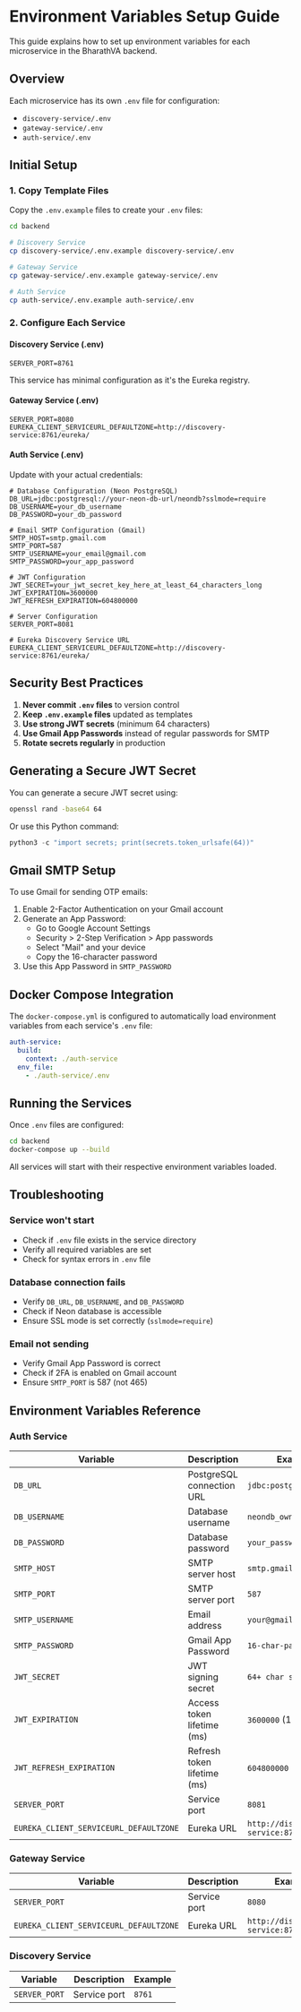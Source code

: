 # Environment Variables Setup Guide

This guide explains how to set up environment variables for each microservice in the BharathVA backend.

## Overview

Each microservice has its own `.env` file for configuration:
- `discovery-service/.env`
- `gateway-service/.env`
- `auth-service/.env`

## Initial Setup

### 1. Copy Template Files

Copy the `.env.example` files to create your `.env` files:

```bash
cd backend

# Discovery Service
cp discovery-service/.env.example discovery-service/.env

# Gateway Service
cp gateway-service/.env.example gateway-service/.env

# Auth Service
cp auth-service/.env.example auth-service/.env
```

### 2. Configure Each Service

#### Discovery Service (.env)

```env
SERVER_PORT=8761
```

This service has minimal configuration as it's the Eureka registry.

#### Gateway Service (.env)

```env
SERVER_PORT=8080
EUREKA_CLIENT_SERVICEURL_DEFAULTZONE=http://discovery-service:8761/eureka/
```

#### Auth Service (.env)

Update with your actual credentials:

```env
# Database Configuration (Neon PostgreSQL)
DB_URL=jdbc:postgresql://your-neon-db-url/neondb?sslmode=require
DB_USERNAME=your_db_username
DB_PASSWORD=your_db_password

# Email SMTP Configuration (Gmail)
SMTP_HOST=smtp.gmail.com
SMTP_PORT=587
SMTP_USERNAME=your_email@gmail.com
SMTP_PASSWORD=your_app_password

# JWT Configuration
JWT_SECRET=your_jwt_secret_key_here_at_least_64_characters_long
JWT_EXPIRATION=3600000
JWT_REFRESH_EXPIRATION=604800000

# Server Configuration
SERVER_PORT=8081

# Eureka Discovery Service URL
EUREKA_CLIENT_SERVICEURL_DEFAULTZONE=http://discovery-service:8761/eureka/
```

## Security Best Practices

1. **Never commit `.env` files** to version control
2. **Keep `.env.example` files** updated as templates
3. **Use strong JWT secrets** (minimum 64 characters)
4. **Use Gmail App Passwords** instead of regular passwords for SMTP
5. **Rotate secrets regularly** in production

## Generating a Secure JWT Secret

You can generate a secure JWT secret using:

```bash
openssl rand -base64 64
```

Or use this Python command:

```python
python3 -c "import secrets; print(secrets.token_urlsafe(64))"
```

## Gmail SMTP Setup

To use Gmail for sending OTP emails:

1. Enable 2-Factor Authentication on your Gmail account
2. Generate an App Password:
   - Go to Google Account Settings
   - Security > 2-Step Verification > App passwords
   - Select "Mail" and your device
   - Copy the 16-character password
3. Use this App Password in `SMTP_PASSWORD`

## Docker Compose Integration

The `docker-compose.yml` is configured to automatically load environment variables from each service's `.env` file:

```yaml
auth-service:
  build:
    context: ./auth-service
  env_file:
    - ./auth-service/.env
```

## Running the Services

Once `.env` files are configured:

```bash
cd backend
docker-compose up --build
```

All services will start with their respective environment variables loaded.

## Troubleshooting

### Service won't start
- Check if `.env` file exists in the service directory
- Verify all required variables are set
- Check for syntax errors in `.env` file

### Database connection fails
- Verify `DB_URL`, `DB_USERNAME`, and `DB_PASSWORD`
- Check if Neon database is accessible
- Ensure SSL mode is set correctly (`sslmode=require`)

### Email not sending
- Verify Gmail App Password is correct
- Check if 2FA is enabled on Gmail account
- Ensure `SMTP_PORT` is 587 (not 465)

## Environment Variables Reference

### Auth Service

| Variable | Description | Example |
|----------|-------------|---------|
| `DB_URL` | PostgreSQL connection URL | `jdbc:postgresql://...` |
| `DB_USERNAME` | Database username | `neondb_owner` |
| `DB_PASSWORD` | Database password | `your_password` |
| `SMTP_HOST` | SMTP server host | `smtp.gmail.com` |
| `SMTP_PORT` | SMTP server port | `587` |
| `SMTP_USERNAME` | Email address | `your@gmail.com` |
| `SMTP_PASSWORD` | Gmail App Password | `16-char-password` |
| `JWT_SECRET` | JWT signing secret | `64+ char string` |
| `JWT_EXPIRATION` | Access token lifetime (ms) | `3600000` (1 hour) |
| `JWT_REFRESH_EXPIRATION` | Refresh token lifetime (ms) | `604800000` (7 days) |
| `SERVER_PORT` | Service port | `8081` |
| `EUREKA_CLIENT_SERVICEURL_DEFAULTZONE` | Eureka URL | `http://discovery-service:8761/eureka/` |

### Gateway Service

| Variable | Description | Example |
|----------|-------------|---------|
| `SERVER_PORT` | Service port | `8080` |
| `EUREKA_CLIENT_SERVICEURL_DEFAULTZONE` | Eureka URL | `http://discovery-service:8761/eureka/` |

### Discovery Service

| Variable | Description | Example |
|----------|-------------|---------|
| `SERVER_PORT` | Service port | `8761` |

